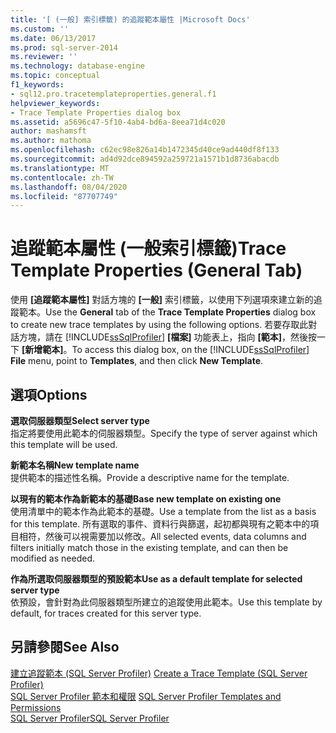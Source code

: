 ```yaml
---
title: '[ (一般] 索引標籤) 的追蹤範本屬性 |Microsoft Docs'
ms.custom: ''
ms.date: 06/13/2017
ms.prod: sql-server-2014
ms.reviewer: ''
ms.technology: database-engine
ms.topic: conceptual
f1_keywords:
- sql12.pro.tracetemplateproperties.general.f1
helpviewer_keywords:
- Trace Template Properties dialog box
ms.assetid: a5696c47-5f10-4ab4-bd6a-8eea71d4c020
author: mashamsft
ms.author: mathoma
ms.openlocfilehash: c62ec98e826a14b1472345d40ce9ad440df8f133
ms.sourcegitcommit: ad4d92dce894592a259721a1571b1d8736abacdb
ms.translationtype: MT
ms.contentlocale: zh-TW
ms.lasthandoff: 08/04/2020
ms.locfileid: "87707749"
---
```

# <a name="trace-template-properties-general-tab"></a><span data-ttu-id="8b9ed-102">追蹤範本屬性 (一般索引標籤)</span><span class="sxs-lookup"><span data-stu-id="8b9ed-102">Trace Template Properties (General Tab)</span></span>
  <span data-ttu-id="8b9ed-103">使用 **[追蹤範本屬性]** 對話方塊的 **[一般]** 索引標籤，以使用下列選項來建立新的追蹤範本。</span><span class="sxs-lookup"><span data-stu-id="8b9ed-103">Use the **General** tab of the **Trace Template Properties** dialog box to create new trace templates by using the following options.</span></span> <span data-ttu-id="8b9ed-104">若要存取此對話方塊，請在 [!INCLUDE[ssSqlProfiler](../includes/sssqlprofiler-md.md)] **[檔案]** 功能表上，指向 **[範本]**，然後按一下 **[新增範本]**。</span><span class="sxs-lookup"><span data-stu-id="8b9ed-104">To access this dialog box, on the [!INCLUDE[ssSqlProfiler](../includes/sssqlprofiler-md.md)] **File** menu, point to **Templates**, and then click **New Template**.</span></span>  
  
## <a name="options"></a><span data-ttu-id="8b9ed-105">選項</span><span class="sxs-lookup"><span data-stu-id="8b9ed-105">Options</span></span>  
 <span data-ttu-id="8b9ed-106">**選取伺服器類型**</span><span class="sxs-lookup"><span data-stu-id="8b9ed-106">**Select server type**</span></span>  
 <span data-ttu-id="8b9ed-107">指定將要使用此範本的伺服器類型。</span><span class="sxs-lookup"><span data-stu-id="8b9ed-107">Specify the type of server against which this template will be used.</span></span>  
  
 <span data-ttu-id="8b9ed-108">**新範本名稱**</span><span class="sxs-lookup"><span data-stu-id="8b9ed-108">**New template name**</span></span>  
 <span data-ttu-id="8b9ed-109">提供範本的描述性名稱。</span><span class="sxs-lookup"><span data-stu-id="8b9ed-109">Provide a descriptive name for the template.</span></span>  
  
 <span data-ttu-id="8b9ed-110">**以現有的範本作為新範本的基礎**</span><span class="sxs-lookup"><span data-stu-id="8b9ed-110">**Base new template on existing one**</span></span>  
 <span data-ttu-id="8b9ed-111">使用清單中的範本作為此範本的基礎。</span><span class="sxs-lookup"><span data-stu-id="8b9ed-111">Use a template from the list as a basis for this template.</span></span> <span data-ttu-id="8b9ed-112">所有選取的事件、資料行與篩選，起初都與現有之範本中的項目相符，然後可以視需要加以修改。</span><span class="sxs-lookup"><span data-stu-id="8b9ed-112">All selected events, data columns and filters initially match those in the existing template, and can then be modified as needed.</span></span>  
  
 <span data-ttu-id="8b9ed-113">**作為所選取伺服器類型的預設範本**</span><span class="sxs-lookup"><span data-stu-id="8b9ed-113">**Use as a default template for selected server type**</span></span>  
 <span data-ttu-id="8b9ed-114">依預設，會針對為此伺服器類型所建立的追蹤使用此範本。</span><span class="sxs-lookup"><span data-stu-id="8b9ed-114">Use this template by default, for traces created for this server type.</span></span>  
  
## <a name="see-also"></a><span data-ttu-id="8b9ed-115">另請參閱</span><span class="sxs-lookup"><span data-stu-id="8b9ed-115">See Also</span></span>  
 <span data-ttu-id="8b9ed-116">[建立追蹤範本 &#40;SQL Server Profiler&#41;](../tools/sql-server-profiler/create-a-trace-template-sql-server-profiler.md) </span><span class="sxs-lookup"><span data-stu-id="8b9ed-116">[Create a Trace Template &#40;SQL Server Profiler&#41;](../tools/sql-server-profiler/create-a-trace-template-sql-server-profiler.md) </span></span>  
 <span data-ttu-id="8b9ed-117">[SQL Server Profiler 範本和權限](../tools/sql-server-profiler/sql-server-profiler-templates-and-permissions.md) </span><span class="sxs-lookup"><span data-stu-id="8b9ed-117">[SQL Server Profiler Templates and Permissions](../tools/sql-server-profiler/sql-server-profiler-templates-and-permissions.md) </span></span>  
 [<span data-ttu-id="8b9ed-118">SQL Server Profiler</span><span class="sxs-lookup"><span data-stu-id="8b9ed-118">SQL Server Profiler</span></span>](../tools/sql-server-profiler/sql-server-profiler.md)  
  
  

